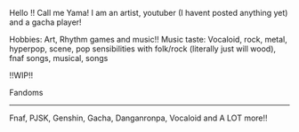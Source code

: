 Hello !! Call me Yama! I am an artist, youtuber (I havent posted anything yet) and a gacha player!



Hobbies: Art, Rhythm games and music!!
Music taste: Vocaloid, rock, metal, hyperpop, scene, pop sensibilities with folk/rock (literally just will wood), fnaf songs, musical, songs

!!WIP!!

Fandoms
______

Fnaf, PJSK, Genshin, Gacha, Danganronpa, Vocaloid and A LOT more!!
